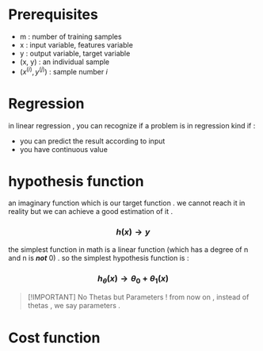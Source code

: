 # Prerequisites
- m : number of training samples
- x : input variable, features variable
- y : output variable, target variable
- (x, y) : an individual sample
- $(x^{(i)} , y^{(j)})$ : sample number $i$ 

# Regression
in linear regression , you can recognize if a problem is in regression kind if :
- you can predict the result according to input
- you have continuous value
# hypothesis function
an imaginary function which is our target function . we cannot reach it in reality but we can achieve a good estimation of it .
### $$h(x) \to  y$$
the simplest function in math is a linear function (which has a degree of n and n is ***not*** 0) .
so the simplest hypothesis function  is :
### $$h _ {\theta}(x) \to \theta _ 0 \ +\ \theta _ 1(x)$$
> [!IMPORTANT] No Thetas but Parameters !
> from now on , instead of thetas , we say parameters .

# Cost function




















